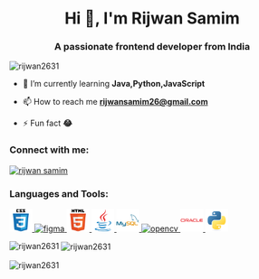 <h1 align="center">Hi 👋, I'm Rijwan Samim</h1>
<h3 align="center">A passionate frontend developer from India</h3>

<p align="left"> <img src="https://komarev.com/ghpvc/?username=rijwan2631&label=Profile%20views&color=0e75b6&style=flat" alt="rijwan2631" /> </p>

- 🌱 I’m currently learning **Java,Python,JavaScript**

- 📫 How to reach me **rijwansamim26@gmail.com**

- ⚡ Fun fact **😂**

<h3 align="left">Connect with me:</h3>
<p align="left">
<a href="https://linkedin.com/in/rijwan samim" target="blank"><img align="center" src="https://raw.githubusercontent.com/rahuldkjain/github-profile-readme-generator/master/src/images/icons/Social/linked-in-alt.svg" alt="rijwan samim" height="30" width="40" /></a>
</p>

<h3 align="left">Languages and Tools:</h3>
<p align="left"> <a href="https://www.w3schools.com/css/" target="_blank" rel="noreferrer"> <img src="https://raw.githubusercontent.com/devicons/devicon/master/icons/css3/css3-original-wordmark.svg" alt="css3" width="40" height="40"/> </a> <a href="https://www.figma.com/" target="_blank" rel="noreferrer"> <img src="https://www.vectorlogo.zone/logos/figma/figma-icon.svg" alt="figma" width="40" height="40"/> </a> <a href="https://www.w3.org/html/" target="_blank" rel="noreferrer"> <img src="https://raw.githubusercontent.com/devicons/devicon/master/icons/html5/html5-original-wordmark.svg" alt="html5" width="40" height="40"/> </a> <a href="https://www.java.com" target="_blank" rel="noreferrer"> <img src="https://raw.githubusercontent.com/devicons/devicon/master/icons/java/java-original.svg" alt="java" width="40" height="40"/> </a> <a href="https://www.mysql.com/" target="_blank" rel="noreferrer"> <img src="https://raw.githubusercontent.com/devicons/devicon/master/icons/mysql/mysql-original-wordmark.svg" alt="mysql" width="40" height="40"/> </a> <a href="https://opencv.org/" target="_blank" rel="noreferrer"> <img src="https://www.vectorlogo.zone/logos/opencv/opencv-icon.svg" alt="opencv" width="40" height="40"/> </a> <a href="https://www.oracle.com/" target="_blank" rel="noreferrer"> <img src="https://raw.githubusercontent.com/devicons/devicon/master/icons/oracle/oracle-original.svg" alt="oracle" width="40" height="40"/> </a> <a href="https://www.python.org" target="_blank" rel="noreferrer"> <img src="https://raw.githubusercontent.com/devicons/devicon/master/icons/python/python-original.svg" alt="python" width="40" height="40"/> </a> </p>

<p><img align="left" src="https://github-readme-stats.vercel.app/api/top-langs?username=rijwan2631&show_icons=true&locale=en&layout=compact" alt="rijwan2631" /></p>

<p>&nbsp;<img align="center" src="https://github-readme-stats.vercel.app/api?username=rijwan2631&show_icons=true&locale=en" alt="rijwan2631" /></p>

<p><img align="center" src="https://github-readme-streak-stats.herokuapp.com/?user=rijwan2631&" alt="rijwan2631" /></p>

